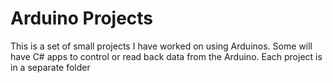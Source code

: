 # Arduino Projects

This is a set of small projects I have worked on using Arduinos. Some will have C# apps to control or read back data from the Arduino. Each project is in a separate folder 
